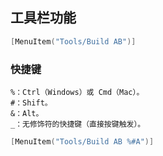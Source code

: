 ## 工具栏功能

```Cpp
[MenuItem("Tools/Build AB")]
```

### 快捷键

    %：Ctrl（Windows）或 Cmd（Mac）。
    #：Shift。
    &：Alt。
    _：无修饰符的快捷键（直接按键触发）。

```Cpp
[MenuItem("Tools/Build AB %#A")]
```